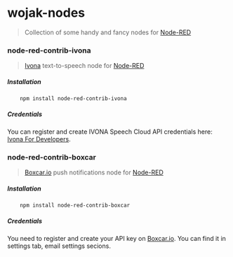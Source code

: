 wojak-nodes
===========

> Collection of some handy and fancy nodes for [Node-RED](http://nodered.org/)


### node-red-contrib-ivona

> [Ivona](http://www.ivona.com) text-to-speech node for [Node-RED](http://nodered.org/)

##### Installation

        npm install node-red-contrib-ivona

##### Credentials

You can register and create IVONA Speech Cloud API credentials here: [Ivona For Developers](http://developer.ivona.com/en/speechcloud/index.html). 

### node-red-contrib-boxcar

> [Boxcar.io](http://new.boxcar.io) push notifications node for [Node-RED](http://nodered.org/)

##### Installation

        npm install node-red-contrib-boxcar

##### Credentials

You need to register and create your API key on [Boxcar.io](http://new.boxcar.io). 
You can find it in settings tab, email settings secions.
